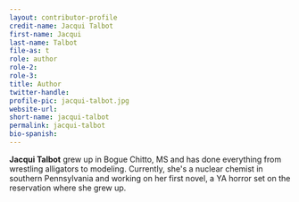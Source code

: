 ```yaml
---
layout: contributor-profile
credit-name: Jacqui Talbot
first-name: Jacqui
last-name: Talbot
file-as: t
role: author
role-2:
role-3:
title: Author
twitter-handle:
profile-pic: jacqui-talbot.jpg
website-url:
short-name: jacqui-talbot
permalink: jacqui-talbot
bio-spanish:
---
```

**Jacqui Talbot** grew up in Bogue Chitto, MS and has done everything from wrestling alligators to modeling. Currently, she's a nuclear chemist in southern Pennsylvania and working on her first novel, a YA horror set on the reservation where she grew up.
